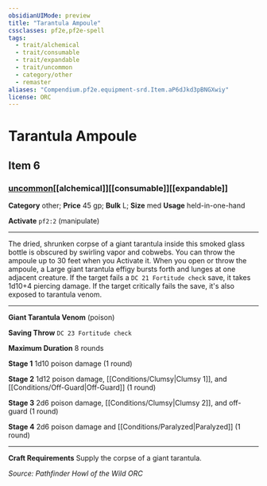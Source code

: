 ```yaml
---
obsidianUIMode: preview
title: "Tarantula Ampoule"
cssclasses: pf2e,pf2e-spell
tags:
  - trait/alchemical
  - trait/consumable
  - trait/expandable
  - trait/uncommon
  - category/other
  - remaster
aliases: "Compendium.pf2e.equipment-srd.Item.aP6dJkd3pBNGXwiy"
license: ORC
---
```

# Tarantula Ampoule
## Item 6
### [uncommon](uncommon "Uncommon Rarity Trait")[[alchemical]][[consumable]][[expandable]]

**Category** other; 
**Price** 45 gp; 
**Bulk** L; **Size** med
**Usage** held-in-one-hand

**Activate** `pf2:2` (manipulate)

* * *

The dried, shrunken corpse of a giant tarantula inside this smoked glass bottle is obscured by swirling vapor and cobwebs. You can throw the ampoule up to 30 feet when you Activate it. When you open or throw the ampoule, a Large giant tarantula effigy bursts forth and lunges at one adjacent creature. If the target fails a `DC 21 Fortitude check` save, it takes 1d10+4 piercing damage. If the target critically fails the save, it's also exposed to tarantula venom.

* * *

**Giant Tarantula Venom** (poison)

**Saving Throw** `DC 23 Fortitude check`

**Maximum Duration** 8 rounds

**Stage 1** 1d10 poison damage (1 round)

**Stage 2** 1d12 poison damage, [[Conditions/Clumsy|Clumsy 1]], and [[Conditions/Off-Guard|Off-Guard]] (1 round)

**Stage 3** 2d6 poison damage, [[Conditions/Clumsy|Clumsy 2]], and off-guard (1 round)

**Stage 4** 2d6 poison damage and [[Conditions/Paralyzed|Paralyzed]] (1 round)

* * *

**Craft Requirements** Supply the corpse of a giant tarantula.

*Source: Pathfinder Howl of the Wild*
*ORC*